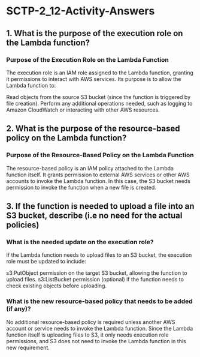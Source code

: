 # SCTP-2_12-Activity-Answers

## 1. What is the purpose of the execution role on the Lambda function?
### Purpose of the Execution Role on the Lambda Function
The execution role is an IAM role assigned to the Lambda function, granting it permissions to interact with AWS services. Its purpose is to allow the Lambda function to:

Read objects from the source S3 bucket (since the function is triggered by file creation).
Perform any additional operations needed, such as logging to Amazon CloudWatch or interacting with other AWS resources.

## 2. What is the purpose of the resource-based policy on the Lambda function?
### Purpose of the Resource-Based Policy on the Lambda Function
The resource-based policy is an IAM policy attached to the Lambda function itself. It grants permission to external AWS services or other AWS accounts to invoke the Lambda function. In this case, the S3 bucket needs permission to invoke the function when a new file is created.

## 3. If the function is needed to upload a file into an S3 bucket, describe (i.e no need for the actual policies)
### What is the needed update on the execution role?
If the Lambda function needs to upload files to an S3 bucket, the execution role must be updated to include:

s3:PutObject permission on the target S3 bucket, allowing the function to upload files.
s3:ListBucket permission (optional) if the function needs to check existing objects before uploading.

### What is the new resource-based policy that needs to be added (if any)?
No additional resource-based policy is required unless another AWS account or service needs to invoke the Lambda function.
Since the Lambda function itself is uploading files to S3, it only needs execution role permissions, and S3 does not need to invoke the Lambda function in this new requirement.
